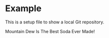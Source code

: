 # Example

This is a setup file to show a local Git repository.

Mountain Dew Is The Best Soda Ever Made!
